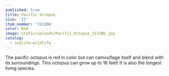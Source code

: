 ```yaml
---
published: true
title: Pacific Octopus
size: '12'
item_number: '313306'
color: Red
image: static/uploads/Pacific_Octopus_313306.jpg
catalog:
  - sealife-wildlife
---
```

The pacific octopus is red in color but can camouflage itself and blend with its surroundings. This octopus can grow up to 16 feet! It is also the longest living species.
